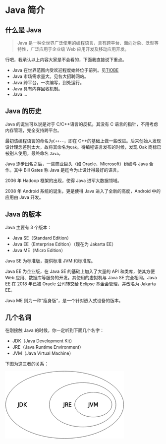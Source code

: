 # Java 简介

## 什么是 Java

> Java 是一种全世界广泛使用的编程语言，具有跨平台、面向对象、泛型等特性，广泛应用于企业级 Web 应用开发及移动应用开发。

行吧，我承认以上内容大家是不会看的，下面我直接说下重点。

- Java 在世界范围内受欢迎程度始终位于前列。见[TIOBE](https://www.tiobe.com/tiobe-index/)
- Java 市场需求量大。见各大招聘网站。
- Java 跨平台，一次编写，到处运行。
- Java 具有内存回收机制。
- Java ...

## Java 的历史

Java 的诞生可以说是对于 C/C++语言的反抗。其没有 C 语言的指针，不用考虑内存管理，完全支持跨平台。

最初该编程语言的命名为`C++--`，即在 C++的基础上做一些改进。后来创始人发现设计理念差别太大，故将其命名为`Oak`。待编程语言发布的时候，发现 Oak 商标已被别人使用，最终命名 `Java`。

Java 逐步出名之后，一些商业巨头（如 Oracle、Microsoft）纷纷与 Java 合作。其中 Bill Gates 称 Java 是迄今为止设计得最好的语言。

2006 年 Hadoop 框架的出现，使得 Java 进军大数据领域。

2008 年 Android 系统的诞生，更是使得 Java 进入了全新的高度，Android 中的应用由 Java 开发。

## Java 的版本

Java 主要有 3 个版本：

- Java SE（Standard Edition）
- Java EE（Enterprise Edition）（现在为 Jakarta EE）
- Java ME（Micro Edition）

Java SE 为标准版，提供标准 JVM 和标准库。

Java EE 为企业版，在 Java SE 的基础上加入了大量的 API 和类库，使其方便 Web 应用、数据库等服务的开发。其使用的虚拟机与 Java SE 完全相同。Java EE 在 2018 年已被 Oracle 公司转交给 Eclipse 基金会管理，并改名为 Jakarta EE。

Java ME 则为一种“瘦身版”，是一个针对嵌入式设备的版本。

## 几个名词

在刚接触 Java 的时候，你一定听到下面几个名字：

- JDK（Java Development Kit）
- JRE（Java Runtime Environment）
- JVM（Java Virtual Machine）

下图为这三者的关系：

![Java relationship](./images/introduction-of-java/java-relationship.png)
